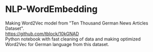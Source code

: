 # NLP-WordEmbedding

Making Word2Vec model from "Ten Thousand German News Articles Dataset". <br/>
https://github.com/tblock/10kGNAD <br/>
Python notebook with fast cleaning of data and making optimized Word2Vec for German language from this dataset.<br/>
